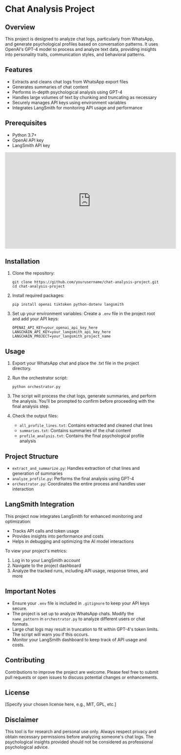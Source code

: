 # Chat Analysis Project

## Overview
This project is designed to analyze chat logs, particularly from WhatsApp, and generate psychological profiles based on conversation patterns. It uses OpenAI's GPT-4 model to process and analyze text data, providing insights into personality traits, communication styles, and behavioral patterns.

## Features
- Extracts and cleans chat logs from WhatsApp export files
- Generates summaries of chat content
- Performs in-depth psychological analysis using GPT-4
- Handles large volumes of text by chunking and truncating as necessary
- Securely manages API keys using environment variables
- Integrates LangSmith for monitoring API usage and performance

## Prerequisites
- Python 3.7+
- OpenAI API key
- LangSmith API key

<iframe width="560" height="315" src="https://youtu.be/Z40RBqmlUY4" frameborder="0" allowfullscreen></iframe>

## Installation

1. Clone the repository:
   ```
   git clone https://github.com/yourusername/chat-analysis-project.git
   cd chat-analysis-project
   ```

2. Install required packages:
   ```
   pip install openai tiktoken python-dotenv langsmith
   ```

3. Set up your environment variables:
   Create a `.env` file in the project root and add your API keys:
   ```
   OPENAI_API_KEY=your_openai_api_key_here
   LANGCHAIN_API_KEY=your_langsmith_api_key_here
   LANGCHAIN_PROJECT=your_langsmith_project_name
   ```

## Usage

1. Export your WhatsApp chat and place the .txt file in the project directory.

2. Run the orchestrator script:
   ```
   python orchestrator.py
   ```

3. The script will process the chat logs, generate summaries, and perform the analysis. You'll be prompted to confirm before proceeding with the final analysis step.

4. Check the output files:
   - `all_profile_lines.txt`: Contains extracted and cleaned chat lines
   - `summaries.txt`: Contains summaries of the chat content
   - `profile_analysis.txt`: Contains the final psychological profile analysis

## Project Structure
- `extract_and_summarize.py`: Handles extraction of chat lines and generation of summaries
- `analyze_profile.py`: Performs the final analysis using GPT-4
- `orchestrator.py`: Coordinates the entire process and handles user interaction

## LangSmith Integration
This project now integrates LangSmith for enhanced monitoring and optimization:

- Tracks API calls and token usage
- Provides insights into performance and costs
- Helps in debugging and optimizing the AI model interactions

To view your project's metrics:
1. Log in to your LangSmith account
2. Navigate to the project dashboard
3. Analyze the tracked runs, including API usage, response times, and more

## Important Notes
- Ensure your `.env` file is included in `.gitignore` to keep your API keys secure.
- The project is set up to analyze WhatsApp chats. Modify the `name_pattern` in `orchestrator.py` to analyze different users or chat formats.
- Large chat logs may result in truncation to fit within GPT-4's token limits. The script will warn you if this occurs.
- Monitor your LangSmith dashboard to keep track of API usage and costs.

## Contributing
Contributions to improve the project are welcome. Please feel free to submit pull requests or open issues to discuss potential changes or enhancements.

## License
[Specify your chosen license here, e.g., MIT, GPL, etc.]

## Disclaimer
This tool is for research and personal use only. Always respect privacy and obtain necessary permissions before analyzing someone's chat logs. The psychological insights provided should not be considered as professional psychological advice.
